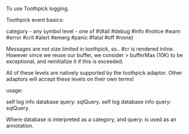 To use Toothpick logging.

Toothpick event basics:

category - any symbol
level - one of #(#all #debug #info #notice #warn #error #crit #alert #emerg #panic #fatal #off #none)

Messages are not size limited in toothpick, so.. #cr is rendered inline.
However since we reuse our buffer, we consider > bufferMax (10K) to be exceptional, and reinitialize it
if this is exceeded.

All of these levels are natively supported by the toothpick adaptor. 
Other adaptors will accept these levels on their own terms!

usage:

self log info database query: sqlQuery.
self log database info query: sqlQuery.

Where database is interpreted as a category, and query: is used as an annotation.





